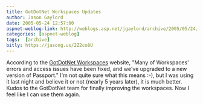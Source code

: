 ```yaml
---
title: GotDotNet Workspaces Updates
author: Jason Gaylord
date: 2005-05-24 12:57:00
aspnet-weblog-link: http://weblogs.asp.net/jgaylord/archive/2005/05/24/408699.aspx
categories: [aspnet-weblog]
tags:  [archive]
bitly: https://jasong.us/2Z2co8U
---
```


According to the [GotDotNet Workspaces](http://workspaces.gotdotnet.com/) website, "Many of Workspaces' errors and access issues have been fixed, and we've upgraded to a new version of Passport." I'm not quite sure what this means :-), but I was using it last night and believe it or not (nearly 5 years later), it is much better. Kudos to the GotDotNet team for finally improving the workspaces. Now I feel like I can use them again.